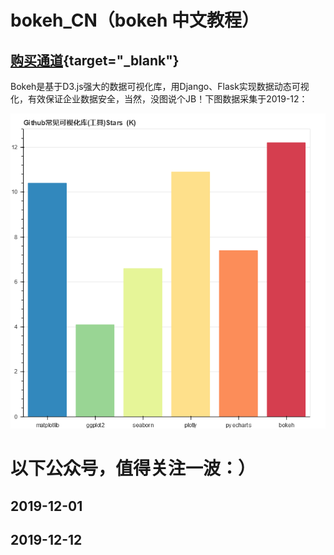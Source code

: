 # bokeh_CN（bokeh 中文教程）  
## [购买通道](https://s.taobao.com/search?q=Bokeh){target="_blank"}

Bokeh是基于D3.js强大的数据可视化库，用Django、Flask实现数据动态可视化，有效保证企业数据安全，当然，没图说个JB！下图数据采集于2019-12：

  
![avatar](bokeh_plot.png)  

  
# 以下公众号，值得关注一波：）  
## 2019-12-01    

## 2019-12-12  
